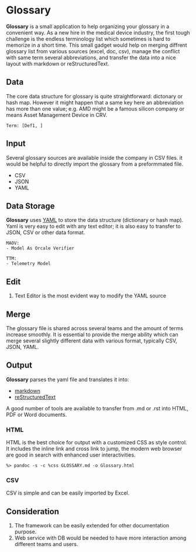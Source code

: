 # Glossary

**Glossary** is a small application to help organizing your glossary in a convenient
way. As a new hire in the medical device industry, the first tough challenge is the
endless terminology list which sometimes is hard to memorize in a short time. This small
gadget would help on merging diffrent glossary list from various sources (excel, doc, csv),
manage the conflict with same term several abbreviations, and transfer the data into a 
nice layout with markdown or reStructuredText. 

## Data

The core data structure for glossary is quite straightforward: dictonary or hash
map. However it might happen that a same key here an abbreviation has more than 
one value; e.g. AMD might be a famous silicon company or means Asset Management
Device in CRV. 

    Term: [Def1, ]

## Input

Several glossary sources are available inside the company in CSV files. it 
would be helpful to directly import the glossary from a preformmated file.

- CSV
- JSON
- YAML

## Data Storage

**Glossary** uses [YAML](http://yaml.org/spec/1.2/spec.html) to store the data 
structure (dictionary or hash map). Yaml is very easy to edit with any text 
editor; it is also easy to transfer to JSON, CSV or other data format. 

    MAOV:
    - Model As Orcale Verifier

    TTM: 
    - Telemetry Model

## Edit

1. Text Editor is the most evident way to modify the YAML source

## Merge

The glossary file is shared across several teams and the amount of 
terms increase smoothly. It is essential to provide the merge ability
which can merge several slightly different data with various format,
typically CSV, JSON, YAML.

## Output

**Glossary** parses the yaml file and translates it into:

- [markdown](http://daringfireball.net/projects/markdown/syntax)
- [reStructuredText](http://docutils.sourceforge.net/rst.html) 

A good number of tools are available to transfer from .md or .rst into HTML, 
PDF or Word documents. 

### HTML

HTML is the best choice for output with a customized CSS as style control. It
includes the inline link and cross link to jump, the modern web browser are 
good in search with enhanced user interactivities. 

`%> pandoc -s -c %css GLOSSARY.md -o Glossary.html`

### CSV 

CSV is simple and can be easily imported by Excel.

## Consideration

1. The framework can be easily extended for other documentation purpose. 
2. Web service with DB would be needed to have more interaction among different
teams and users. 


